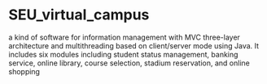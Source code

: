 # SEU_virtual_campus
a kind of software for information management with MVC three-layer architecture and multithreading based on client/server mode using Java.
It includes six modules including student status management, banking service, online library, course selection, stadium reservation, and online shopping

